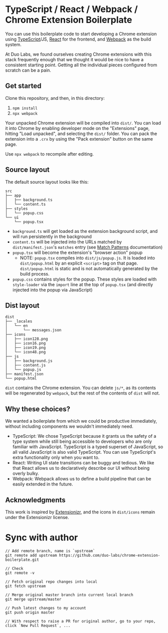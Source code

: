 # TypeScript / React / Webpack / Chrome Extension Boilerplate

You can use this boilerplate code to start developing a Chrome extension using [TypeScript](https://www.typescriptlang.org/)/JS, [React](https://reactjs.org/) for the frontend, and [Webpack](https://webpack.js.org/) as the build system.

At Duo Labs, we found ourselves creating Chrome extensions with this stack frequently enough that we thought it would be nice to have a consistent starting point. Getting all the individual pieces configured from scratch can be a pain.

## Get started

Clone this repository, and then, in this directory:

1. `npm install`
2. `npx webpack`

Your unpacked Chrome extension will be compiled into `dist/`. You can load it into Chrome by enabling developer mode on the "Extensions" page, hitting "Load unpacked", and selecting the `dist/` folder. You can pack the extension into a `.crx` by using the "Pack extension" button on the same page.

Use `npx webpack` to recompile after editing.

## Source layout

The default source layout looks like this:

```
src
├── app
│   ├── background.ts
│   └── content.ts
├── styles
│   └── popup.css
└── ui
    └── popup.tsx
```

* `background.ts` will get loaded as the extension background script, and will run persistently in the background
* `content.ts` will be injected into the URLs matched by `dist/manifest.json`'s `matches` entry (see [Match Patterns](https://developer.chrome.com/extensions/match_patterns) documentation)
* `popup.tsx` will become the extension's "browser action" popup
    * NOTE: `popup.tsx` compiles into `dist/js/popup.js`. It is loaded into `dist/popup.html` by an explicit `<script>` tag on that page. `dist/popup.html` is static and is not automatically generated by the build process.
* `popup.css` contains styles for the popup. These styles are loaded with `style-loader` via the `import` line at the top of `popup.tsx` (and directly injected into the popup via JavaScript)

## Dist layout

```
dist
├── _locales
│   └── en
│       └── messages.json
├── icons
│   ├── icon128.png
│   ├── icon16.png
│   ├── icon19.png
│   └── icon48.png
├── js
│   ├── background.js
│   ├── content.js
│   └── popup.js
├── manifest.json
└── popup.html
```

`dist` contains the Chrome extension. You can delete `js/*`, as its contents will be regenerated by `webpack`, but the rest of the contents of `dist` will not.

## Why these choices?

We wanted a boilerplate from which we could be productive immediately, without including components we wouldn't immediately need.

* TypeScript: We chose TypeScript because it grants us the safety of a type system while still being accessible to developers who are only familiar with JavaScript. TypeScript is a typed superset of JavaScript, so all valid JavaScript is also valid TypeScript. You can use TypeScript's extra functionality only when you want to.
* React: Writing UI state transitions can be buggy and tedious. We like that React allows us to declaratively describe our UI without being overly bulky.
* Webpack: Webpack allows us to define a build pipeline that can be easily extended in the future.

## Acknowledgments

This work is inspired by [Extensionizr](https://github.com/altryne/extensionizr/), and the icons in `dist/icons` remain under the Extensionizr license.

# Sync with author

````
// Add remote branch, name is `upstream`
git remote add upstream https://github.com/duo-labs/chrome-extension-boilerplate.git

// Check
git remote -v

// Fetch original repo changes into local
git fetch upstream

// Merge original master branch into current local branch
git merge upstream/master

// Push latest changes to my account
git push origin master

// With respect to raise a PR for original author, go to your repo, click `New Pull Request`, ...

````